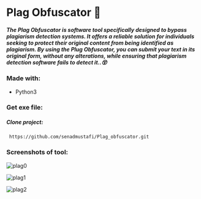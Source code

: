 # Plag Obfuscator 🔧  
##### The Plag Obfuscator is  software tool specifically designed to bypass plagiarism detection systems. It offers a reliable solution for individuals seeking to protect their original content from being identified as plagiarism. By using the Plug Obfuscator, you can submit your text in its original form, without any alterations, while ensuring that plagiarism detection software fails to detect it..😵
### Made with: 
- Python3 

### Get exe file: 

##### Clone project:

```
 https://github.com/senadmustafi/Plag_obfuscator.git
```


### Screenshots of tool:


![plag0](https://user-images.githubusercontent.com/44483687/202510212-d1b72d4c-149f-4ea0-8f94-b7503d366ef5.PNG)

![plag1](https://user-images.githubusercontent.com/44483687/202510241-1ad3065e-6cc2-4902-b184-62ef096aa9e4.PNG)

![plag2](https://user-images.githubusercontent.com/44483687/202510259-54e8ce3b-dc0f-4f96-9d63-29886ae871df.PNG)
